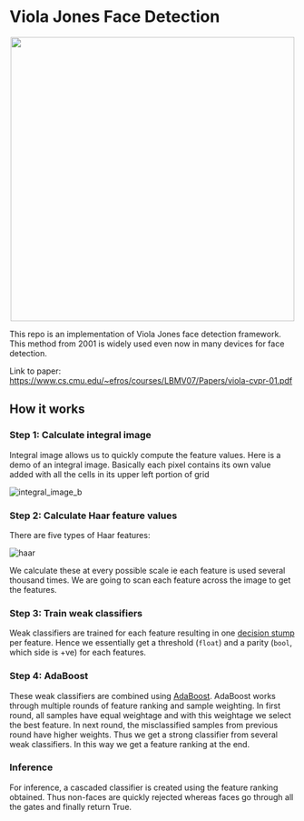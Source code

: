 
# Viola Jones Face Detection
<p align="center">
<img src="https://user-images.githubusercontent.com/19518507/205269807-fae84c58-0ff7-4cce-beb2-995b2e5788c9.png" width="500">
</p>

This repo is an implementation of Viola Jones face detection framework. This method from 2001 is widely used even now in many devices for face detection.

Link to paper: https://www.cs.cmu.edu/~efros/courses/LBMV07/Papers/viola-cvpr-01.pdf

## How it works
### Step 1: Calculate integral image
Integral image allows us to quickly compute the feature values. Here is a demo of an integral image. Basically each pixel contains its own value added with all the cells in its upper left portion of grid

![integral_image_b](https://user-images.githubusercontent.com/19518507/205270652-61eaca26-1016-4bfa-ac10-5553d07c084b.png)

### Step 2: Calculate Haar feature values
There are five types of Haar features:

![haar](https://user-images.githubusercontent.com/19518507/205271250-c653b965-ba15-4039-b71a-f55d49d143f3.png)

We calculate these at every possible scale ie each feature is used several thousand times. We are going to scan each feature across the image to get the features.

### Step 3: Train weak classifiers
Weak classifiers are trained for each feature resulting in one [decision stump](https://en.wikipedia.org/wiki/Decision_stump) per feature. Hence we essentially get a threshold (`float`) and a parity (`bool`, which side is +ve) for each features.

### Step 4: AdaBoost
These weak classifiers are combined using [AdaBoost](https://en.wikipedia.org/wiki/AdaBoost). AdaBoost works through multiple rounds of feature ranking and sample weighting. In first round, all samples have equal weightage and with this weightage we select the best feature. In next round, the misclassified samples from previous round have higher weights. Thus we get a strong classifier from several weak classifiers. In this way we get a feature ranking at the end. 

### Inference
For inference, a cascaded classifier is created using the feature ranking obtained. Thus non-faces are quickly rejected whereas faces go through all the gates and finally return True.
